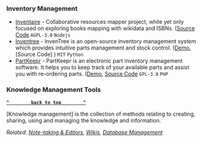 
### Inventory Management




- [Inventaire](https://inventaire.io/welcome) - Collaborative resources mapper project, while yet only focused on exploring books mapping with wikidata and ISBNs. ([Source Code]( ) `AGPL-3.0` `Nodejs`
- [Inventree](https://inventree.readthedocs.io/en/latest/) - InvenTree is an open-source inventory management system which provides intuitive parts management and stock control. ([Demo](https://inventree.org/demo), [Source Code] ) `MIT` `Python`
- [PartKeepr](https://www.partkeepr.org) - PartKeepr is an electronic part inventory management software. It helps you to keep track of your available parts and assist you with re-ordering parts. ([Demo]( ), [Source Code]( ) `GPL-3.0` `PHP`



### Knowledge Management Tools

**[`^        back to top        ^`](#awesome-selfhosted)**

[Knowledge management] is the collection of methods relating to creating, sharing, using and managing the knowledge and information.

_Related: [Note-taking & Editors](#note-taking--editors), [Wikis](#wikis), [Database Management](#database-management)_


